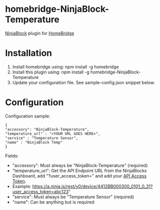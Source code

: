 # homebridge-NinjaBlock-Temperature
[NinjaBlock](https://developers.ninja/legacy/index.html) plugin for [HomeBridge](https://github.com/nfarina/homebridge)

# Installation


1. Install homebridge using: npm install -g homebridge
2. Install this plugin using: npm install -g homebridge-NinjaBlock-Temperature
3. Update your configuration file. See sample-config.json snippet below. 

# Configuration

Configuration sample:

 ```
 {
"accessory": "NinjaBlock-Temperature",
"temperature_url" : "<YOUR URL GOES HERE>",
"service" : "Temperature Sensor",
"name" : "NinjaBlock Temp"
 }
```

Fields: 
* "accessory": Must always be "NinjaBlock-Temperature" (required)
* "temperature_url": Get the API Endpoint URL from the NinjaBlocks Dashboard, add "?user_access_token=" and add your [API Access Token](https://a.ninja.is/hacking).
*   Example: https://a.ninja.is/rest/v0/device/4412BB000300_0101_0_31?user_access_token=abc123"
* "service": Must always be "Temperature Sensor" (required)
* "name": Can be anything but is required
